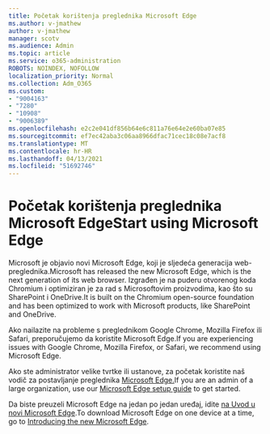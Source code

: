 ```yaml
---
title: Početak korištenja preglednika Microsoft Edge
ms.author: v-jmathew
author: v-jmathew
manager: scotv
ms.audience: Admin
ms.topic: article
ms.service: o365-administration
ROBOTS: NOINDEX, NOFOLLOW
localization_priority: Normal
ms.collection: Adm_O365
ms.custom:
- "9004163"
- "7280"
- "10908"
- "9006389"
ms.openlocfilehash: e2c2e041df856b64e6c811a76e64e2e60ba07e85
ms.sourcegitcommit: ef7ec42aba3c06aa8966dfac71cec18c08e7acf8
ms.translationtype: MT
ms.contentlocale: hr-HR
ms.lasthandoff: 04/13/2021
ms.locfileid: "51692746"
---
```

# <a name="start-using-microsoft-edge"></a><span data-ttu-id="52b65-102">Početak korištenja preglednika Microsoft Edge</span><span class="sxs-lookup"><span data-stu-id="52b65-102">Start using Microsoft Edge</span></span>

<span data-ttu-id="52b65-103">Microsoft je objavio novi Microsoft Edge, koji je sljedeća generacija web-preglednika.</span><span class="sxs-lookup"><span data-stu-id="52b65-103">Microsoft has released the new Microsoft Edge, which is the next generation of its web browser.</span></span> <span data-ttu-id="52b65-104">Izgrađen je na puderu otvorenog koda Chromium i optimiziran je za rad s Microsoftovim proizvodima, kao što su SharePoint i OneDrive.</span><span class="sxs-lookup"><span data-stu-id="52b65-104">It is built on the Chromium open-source foundation and has been optimized to work with Microsoft products, like SharePoint and OneDrive.</span></span>

<span data-ttu-id="52b65-105">Ako nailazite na probleme s preglednikom Google Chrome, Mozilla Firefox ili Safari, preporučujemo da koristite Microsoft Edge.</span><span class="sxs-lookup"><span data-stu-id="52b65-105">If you are experiencing issues with Google Chrome, Mozilla Firefox, or Safari, we recommend using Microsoft Edge.</span></span>

<span data-ttu-id="52b65-106">Ako ste administrator velike tvrtke ili ustanove, za početak koristite naš vodič za postavljanje preglednika [Microsoft Edge.](https://go.microsoft.com/fwlink/?linkid=2142423)</span><span class="sxs-lookup"><span data-stu-id="52b65-106">If you are an admin of a large organization, use our [Microsoft Edge setup guide](https://go.microsoft.com/fwlink/?linkid=2142423) to get started.</span></span>

<span data-ttu-id="52b65-107">Da biste preuzeli Microsoft Edge na jedan po jedan uređaj, idite [na Uvod u novi Microsoft Edge](https://go.microsoft.com/fwlink/?linkid=2141049).</span><span class="sxs-lookup"><span data-stu-id="52b65-107">To download Microsoft Edge on one device at a time, go to [Introducing the new Microsoft Edge](https://go.microsoft.com/fwlink/?linkid=2141049).</span></span>
